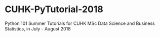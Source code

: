 # CUHK-PyTutorial-2018
Python 101 Summer Tutorials for CUHK MSc Data Science and Business Statistics, in July - August 2018
